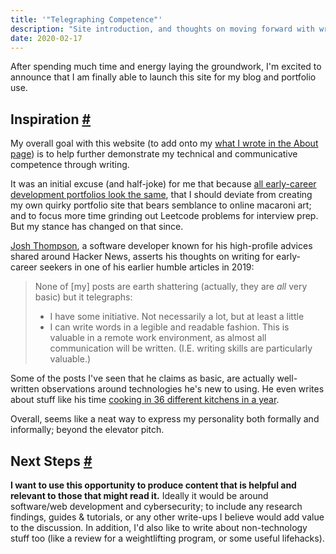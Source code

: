 ```yaml
---
title: '"Telegraphing Competence"'
description: "Site introduction, and thoughts on moving forward with writing content"
date: 2020-02-17
---
```


After spending much time and energy laying the groundwork, I'm excited to announce that I am finally able to launch this site for my blog and portfolio use.

## Inspiration [#](#inspiration)

My overall goal with this website (to add onto my [what I wrote in the About page](/about#why-this-website)) is to help further demonstrate my technical and communicative competence through writing.

It was an initial excuse (and half-joke) for me that because [all early-career development portfolios look the same](https://hecklerjim.github.io/generated-portfolio/), that I should deviate from creating my own quirky portfolio site that bears semblance to online macaroni art; and to focus more time grinding out Leetcode problems for interview prep. But my stance has changed on that since.

[Josh Thompson](https://josh.works/remote-job-resources#telegraphing-competence), a software developer known for his high-profile advices shared around Hacker News, asserts his thoughts on writing for early-career seekers in one of his earlier humble articles in 2019:

> None of \[my\] posts are earth shattering (actually, they are _all_ very basic) but it telegraphs:
>
> - I have some initiative. Not necessarily a lot, but at least a little
> - I can write words in a legible and readable fashion. This is valuable in a remote work environment, as almost all communication will be written. (I.E. writing skills are particularly valuable.)

Some of the posts I've seen that he claims as basic, are actually well-written observations around technologies he's new to using. He even writes about stuff like his time [cooking in 36 different kitchens in a year](https://josh.works/what-ive-learned-from-cooking-in-36-kitchens-in-the-last-year).

Overall, seems like a neat way to express my personality both formally and informally; beyond the elevator pitch.

## Next Steps [#](#next-steps)

**I want to use this opportunity to produce content that is helpful and relevant to those that might read it.** Ideally it would be around software/web development and cybersecurity; to include any research findings, guides & tutorials, or any other write-ups I believe would add value to the discussion. In addition, I'd also like to write about non-technology stuff too (like a review for a weightlifting program, or some useful lifehacks).
